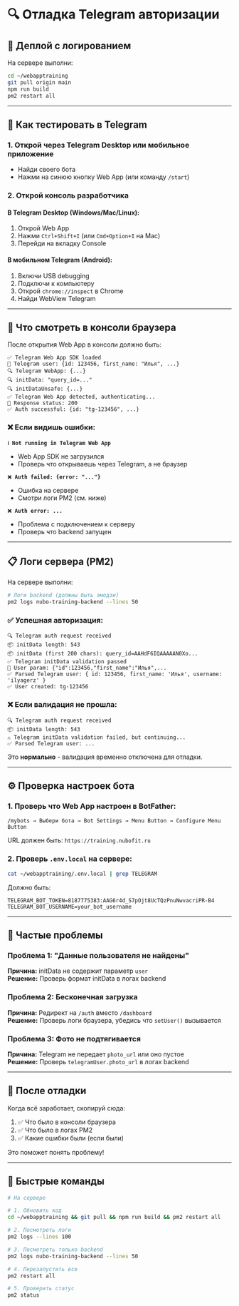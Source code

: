 # 🔍 Отладка Telegram авторизации

## 🚀 Деплой с логированием

На сервере выполни:

```bash
cd ~/webapptraining
git pull origin main
npm run build
pm2 restart all
```

---

## 📱 Как тестировать в Telegram

### 1. Открой через Telegram Desktop или мобильное приложение
- Найди своего бота
- Нажми на синюю кнопку Web App (или команду `/start`)

### 2. Открой консоль разработчика

#### В Telegram Desktop (Windows/Mac/Linux):
1. Открой Web App
2. Нажми `Ctrl+Shift+I` (или `Cmd+Option+I` на Mac)
3. Перейди на вкладку Console

#### В мобильном Telegram (Android):
1. Включи USB debugging
2. Подключи к компьютеру
3. Открой `chrome://inspect` в Chrome
4. Найди WebView Telegram

---

## 🔎 Что смотреть в консоли браузера

После открытия Web App в консоли должно быть:

```
✅ Telegram Web App SDK loaded
📱 Telegram user: {id: 123456, first_name: "Илья", ...}
🔍 Telegram WebApp: {...}
🔍 initData: "query_id=..."
🔍 initDataUnsafe: {...}
✅ Telegram Web App detected, authenticating...
📡 Response status: 200
✅ Auth successful: {id: "tg-123456", ...}
```

### ❌ Если видишь ошибки:

**`ℹ️ Not running in Telegram Web App`**
- Web App SDK не загрузился
- Проверь что открываешь через Telegram, а не браузер

**`❌ Auth failed: {error: "..."}`**
- Ошибка на сервере
- Смотри логи PM2 (см. ниже)

**`❌ Auth error: ...`**
- Проблема с подключением к серверу
- Проверь что backend запущен

---

## 📋 Логи сервера (PM2)

На сервере выполни:

```bash
# Логи backend (должны быть эмодзи)
pm2 logs nubo-training-backend --lines 50
```

### ✅ Успешная авторизация:

```
🔍 Telegram auth request received
📦 initData length: 543
📦 initData (first 200 chars): query_id=AAHdF6IQAAAAAN0Xo...
✅ Telegram initData validation passed
👤 User param: {"id":123456,"first_name":"Илья",...
✅ Parsed Telegram user: { id: 123456, first_name: 'Илья', username: 'ilyagerz' }
✅ User created: tg-123456
```

### ❌ Если валидация не прошла:

```
🔍 Telegram auth request received
📦 initData length: 543
⚠️ Telegram initData validation failed, but continuing...
✅ Parsed Telegram user: ...
```

Это **нормально** - валидация временно отключена для отладки.

---

## ⚙️ Проверка настроек бота

### 1. Проверь что Web App настроен в BotFather:

```
/mybots → Выбери бота → Bot Settings → Menu Button → Configure Menu Button
```

URL должен быть: `https://training.nubofit.ru`

### 2. Проверь `.env.local` на сервере:

```bash
cat ~/webapptraining/.env.local | grep TELEGRAM
```

Должно быть:
```
TELEGRAM_BOT_TOKEN=8187775383:AAG6r4d_S7pOjt8UcTQzPnuNwvacriPR-B4
TELEGRAM_BOT_USERNAME=your_bot_username
```

---

## 🐛 Частые проблемы

### Проблема 1: "Данные пользователя не найдены"
**Причина:** initData не содержит параметр `user`  
**Решение:** Проверь формат initData в логах backend

### Проблема 2: Бесконечная загрузка
**Причина:** Редирект на `/auth` вместо `/dashboard`  
**Решение:** Проверь логи браузера, убедись что `setUser()` вызывается

### Проблема 3: Фото не подтягивается
**Причина:** Telegram не передает `photo_url` или оно пустое  
**Решение:** Проверь `telegramUser.photo_url` в логах backend

---

## 📝 После отладки

Когда всё заработает, скопируй сюда:
1. ✅ Что было в консоли браузера
2. ✅ Что было в логах PM2
3. ✅ Какие ошибки были (если были)

Это поможет понять проблему!

---

## 🔧 Быстрые команды

```bash
# На сервере

# 1. Обновить код
cd ~/webapptraining && git pull && npm run build && pm2 restart all

# 2. Посмотреть логи
pm2 logs --lines 100

# 3. Посмотреть только backend
pm2 logs nubo-training-backend --lines 50

# 4. Перезапустить все
pm2 restart all

# 5. Проверить статус
pm2 status
```

